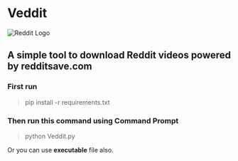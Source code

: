 # Veddit

![Reddit Logo](https://upload.wikimedia.org/wikipedia/en/thumb/5/58/Reddit_logo_new.svg/2560px-Reddit_logo_new.svg.png)

## A simple tool to download **Reddit** videos powered by **redditsave.com**

### First run 
> pip install -r requirements.txt

### Then run this command using Command Prompt
> python Veddit.py

Or you can use **executable** file also.
